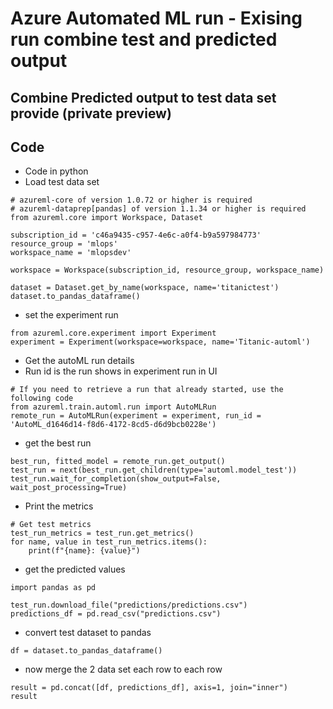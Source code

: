 # Azure Automated ML run - Exising run combine test and predicted output

## Combine Predicted output to test data set provide (private preview)

## Code

- Code in python
- Load test data set

```
# azureml-core of version 1.0.72 or higher is required
# azureml-dataprep[pandas] of version 1.1.34 or higher is required
from azureml.core import Workspace, Dataset

subscription_id = 'c46a9435-c957-4e6c-a0f4-b9a597984773'
resource_group = 'mlops'
workspace_name = 'mlopsdev'

workspace = Workspace(subscription_id, resource_group, workspace_name)

dataset = Dataset.get_by_name(workspace, name='titanictest')
dataset.to_pandas_dataframe()
```

- set the experiment run

```
from azureml.core.experiment import Experiment
experiment = Experiment(workspace=workspace, name='Titanic-automl')
```

- Get the autoML run details
- Run id is the run shows in experiment run in UI

```
# If you need to retrieve a run that already started, use the following code
from azureml.train.automl.run import AutoMLRun
remote_run = AutoMLRun(experiment = experiment, run_id = 'AutoML_d1646d14-f8d6-4172-8cd5-d6d9bcb0228e')
```

- get the best run

```
best_run, fitted_model = remote_run.get_output()
test_run = next(best_run.get_children(type='automl.model_test'))
test_run.wait_for_completion(show_output=False, wait_post_processing=True)
```

- Print the metrics

```
# Get test metrics
test_run_metrics = test_run.get_metrics()
for name, value in test_run_metrics.items():
    print(f"{name}: {value}")
```

- get the predicted values

```
import pandas as pd

test_run.download_file("predictions/predictions.csv")
predictions_df = pd.read_csv("predictions.csv")
```

- convert test dataset to pandas

```
df = dataset.to_pandas_dataframe()
```

- now merge the 2 data set each row to each row

```
result = pd.concat([df, predictions_df], axis=1, join="inner")
result
```